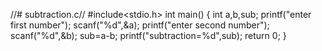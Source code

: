 //# subtraction.c//
#include<stdio.h>
int main()
{
int a,b,sub;
printf("enter first number");
scanf("%d",&a);
printf("enter second number");
scanf("%d",&b);
sub=a-b;
printf("subtraction=%d",sub);
return 0;
}
